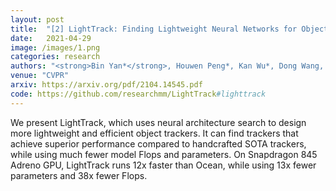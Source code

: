 ```yaml
---
layout: post
title:  "[2] LightTrack: Finding Lightweight Neural Networks for Object Tracking via One-Shot Architecture Search"
date:   2021-04-29
image: /images/1.png
categories: research
authors: "<strong>Bin Yan*</strong>, Houwen Peng*, Kan Wu*, Dong Wang, Jianlong Fu, Huchuan Lu"
venue: "CVPR"
arxiv: https://arxiv.org/pdf/2104.14545.pdf
code: https://github.com/researchmm/LightTrack#lighttrack
---
```


We present LightTrack, which uses neural architecture search to design more lightweight and efficient object trackers. It can find trackers that achieve superior performance compared to handcrafted SOTA trackers, while using much fewer model Flops and parameters. On Snapdragon 845 Adreno GPU, LightTrack runs 12x faster than Ocean, while using 13x fewer parameters and 38x fewer Flops. 